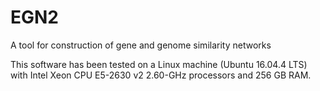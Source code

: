 # EGN2
A tool for construction of gene and genome similarity networks

This software has been tested on a Linux machine (Ubuntu 16.04.4 LTS) 
with Intel Xeon CPU E5-2630 v2 2.60-GHz processors and 256 GB RAM.
